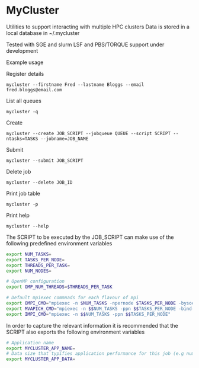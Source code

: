 MyCluster
=========

Utilities to support interacting with multiple HPC clusters
Data is stored in a local database in ~/.mycluster

Tested with SGE and slurm
LSF and PBS/TORQUE support under development

Example usage

Register details
```
mycluster --firstname Fred --lastname Bloggs --email fred.bloggs@email.com
```
List all queues
```
mycluster -q
```
Create
```
mycluster --create JOB_SCRIPT --jobqueue QUEUE --script SCRIPT --ntasks=TASKS --jobname=JOB_NAME
```
Submit
```
mycluster --submit JOB_SCRIPT
```
Delete job
```
mycluster --delete JOB_ID
```
Print job table
```
mycluster -p
```
Print help
```
mycluster --help
```
The SCRIPT to be executed by the JOB_SCRIPT can make use of the following predefined environment variables
```bash
export NUM_TASKS=
export TASKS_PER_NODE=
export THREADS_PER_TASK=
export NUM_NODES=

# OpenMP configuration
export OMP_NUM_THREADS=$THREADS_PER_TASK

# Default mpiexec commnads for each flavour of mpi
export OMPI_CMD="mpiexec -n $NUM_TASKS -npernode $TASKS_PER_NODE -bysocket -bind-to-socket"
export MVAPICH_CMD="mpiexec -n $$NUM_TASKS -ppn $$TASKS_PER_NODE -bind-to-socket"
export IMPI_CMD="mpiexec -n $$NUM_TASKS -ppn $$TASKS_PER_NODE"
```

In order to capture the relevant information it is recommended that the SCRIPT also exports the following
environment variables

```bash
# Application name
export MYCLUSTER_APP_NAME=
# Data size that typifies application performance for this job (e.g number of points or number of cells)
export MYCLUSTER_APP_DATA=
```